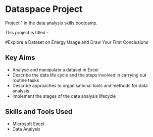 Dataspace Project
====================
Project 1 in the data analysis skills bootcamp.

This project is titled - 

#Explore a Dataset on Energy Usage and Draw Your First Conclusions

Key Aims
---------
- Analyse and manipulate a dataset in Excel
- Describe the data life cycle and the steps involved in carrying out routine tasks
- Describe approaches to organisational tools and methods for data analysis
- Implement the stages of the data analysis lifecycle

Skills and Tools Used
----------------------
- Microsoft Excel
- Data Analysis
